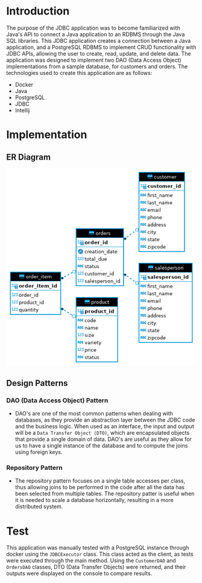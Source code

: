 # Introduction

The purpose of the JDBC application was to become familiarized with Java's API to connect a Java
application to an RDBMS through the Java SQL libraries. This JDBC application creates a connection between 
a Java application, and a PostgreSQL RDBMS to implement CRUD functionality with JDBC APIs, allowing the user
to create, read, update, and delete data. The application was designed to implement two DAO (Data Access Object)
implementations from a sample database, for customers and orders. The technologies used to create this application are
as follows:
- Docker
- Java
- PostgreSQL
- JDBC
- Intellij

# Implementation

## ER Diagram
![er_diagram](src/main/java/ca/jrvs/apps/jdbc/assets/er_diagram.png)

## Design Patterns
### DAO (Data Access Object) Pattern
- DAO's are one of the most common patterns when dealing with databases, as they provide
an abstraction layer between the JDBC code and the business logic. When used as an interface,
  the input and output will be a `Data Transfer Object (DTO)`, which are encapsulated objects 
  that provide a single domain of data. DAO's are useful as they allow for us to have a single
  instance of the database and to compute the joins using foreign keys.

### Repository Pattern
- The repository pattern focuses on a single table accesses per class, thus allowing joins to be 
performed in the code after all the data has been selected from multiple tables. The repository patter
  is useful when it is needed to scale a database horizontally, resulting in a more distributed system.

# Test
This application was manually tested with a PostgreSQL instance through docker using the `JDBCExecutor` class.
This class acted as the client, as tests were executed through the main method. Using the `CustomerDAO` and `OrdersDAO` classes,
DTO (Data Transfer Objects) were returned, and their outputs were displayed on the console to compare results.
